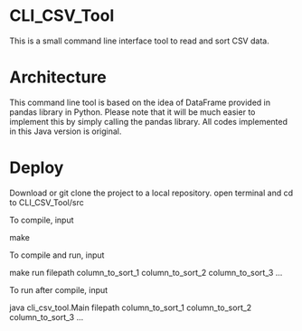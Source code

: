 # CLI_CSV_Tool
This is a small command line interface tool to read and sort CSV data.

# Architecture
This command line tool is based on the idea of DataFrame provided in pandas library in Python.
Please note that it will be much easier to implement this by simply calling the pandas library.
All codes implemented in this Java version is original.

# Deploy
Download or git clone the project to a local repository.
open terminal and cd to CLI_CSV_Tool/src

To compile, input 

  make
  
To compile and run, input 

  make run filepath column_to_sort_1 column_to_sort_2 column_to_sort_3 ...
  
To run after compile, input

  java cli_csv_tool.Main filepath column_to_sort_1 column_to_sort_2 column_to_sort_3 ...
